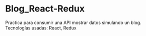 # Blog_React-Redux
Practica para consumir una API mostrar datos simulando un blog. Tecnologías usadas: React, Redux
